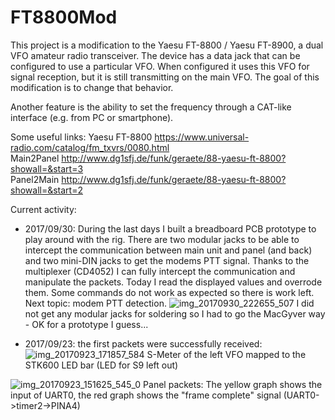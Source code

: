 # FT8800Mod

This project is a modification to the Yaesu FT-8800 / Yaesu FT-8900, a dual VFO amateur radio transceiver. The device has a data jack that can be configured to use a particular VFO. When configured it uses this VFO for signal reception, but it is still transmitting on the main VFO. The goal of this modification is to change that behavior.

Another feature is the ability to set the frequency through a CAT-like interface (e.g. from PC or smartphone).

Some useful links:
Yaesu FT-8800 https://www.universal-radio.com/catalog/fm_txvrs/0080.html  
Main2Panel http://www.dg1sfj.de/funk/geraete/88-yaesu-ft-8800?showall=&start=3  
Panel2Main http://www.dg1sfj.de/funk/geraete/88-yaesu-ft-8800?showall=&start=2

Current activity:
- 2017/09/30: During the last days I built a breadboard PCB prototype to play around with the rig. There are two modular jacks to be able to intercept the communication between main unit and panel (and back) and two mini-DIN jacks to get the modems PTT signal. Thanks to the multiplexer (CD4052) I can fully intercept the communication and manipulate the packets. Today I read the displayed values and overrode them. Some commands do not work as expected so there is work left. Next topic: modem PTT detection. 
![img_20170930_222655_507](https://user-images.githubusercontent.com/30317420/31059077-df932218-a6fe-11e7-9501-76856c2eafc3.jpg)
I did not get any modular jacks for soldering so I had to go the MacGyver way - OK for a prototype I guess...

- 2017/09/23: the first packets were successfully received:
![img_20170923_171857_584](https://user-images.githubusercontent.com/30317420/30795108-322c3ce0-a1cc-11e7-9dea-8a86e293e2a6.jpg)
S-Meter of the left VFO mapped to the STK600 LED bar (LED for S9 left out)

![img_20170923_151625_545_0](https://user-images.githubusercontent.com/30317420/30795291-1aa12ecc-a1cd-11e7-8d79-c0164caf54d5.jpg)
Panel packets: The yellow graph shows the input of UART0, the red graph shows the "frame complete" signal (UART0->timer2->PINA4)
